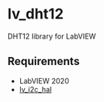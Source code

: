 # lv_dht12
DHT12 library for LabVIEW

## Requirements
* LabVIEW 2020  
* [lv_i2c_hal](https://github.com/miidas/lv_i2c_hal)
